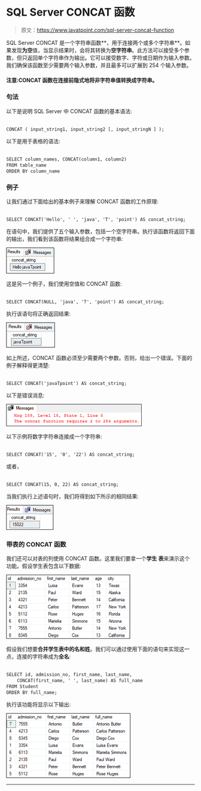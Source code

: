 # SQL Server CONCAT 函数

> 原文：<https://www.javatpoint.com/sql-server-concat-function>

SQL Server CONCAT 是一个字符串函数**，用于连接两个或多个字符串**。如果发现**为空**值，当显示结果时，会将其转换为**空字符串**。此方法可以接受多个参数，但只返回单个字符串作为输出。它可以接受数字、字符或日期作为输入参数。我们确保该函数至少需要两个输入参数，并且最多可以扩展到 254 个输入参数。

#### 注意:CONCAT 函数在连接前隐式地将非字符串值转换成字符串。

### 句法

以下是说明 SQL Server 中 CONCAT 函数的基本语法:

```

CONCAT ( input_string1, input_string2 [, input_stringN ] );

```

以下是用于表格的语法:

```

SELECT column_names, CONCAT(column1, column2) 
FROM table_name
ORDER BY column_name

```

### 例子

让我们通过下面给出的基本例子来理解 CONCAT 函数的工作原理:

```

SELECT CONCAT('Hello', ' ', 'java', 'T', 'point') AS concat_string;

```

在语句中，我们提供了五个输入参数，包括一个空字符串。执行该函数将返回下面的输出，我们看到该函数将结果组合成一个字符串:

![SQL Server CONCAT Function](img/ca5e5a6a18c3fae1e1a0ed8e3dba0f23.png)

这是另一个例子，我们使用空值和 CONCAT 函数:

```

SELECT CONCAT(NULL, 'java', 'T', 'point') AS concat_string;

```

执行该语句将正确返回结果:

![SQL Server CONCAT Function](img/f7ab0ab8b72d5d1e48cd708a069185b1.png)

如上所述，CONCAT 函数必须至少需要两个参数。否则，给出一个错误。下面的例子解释得更清楚:

```

SELECT CONCAT('javaTpoint') AS concat_string;

```

以下是错误消息:

![SQL Server CONCAT Function](img/d7267596895b77e8729ad9b41b49fbc7.png)

以下示例将数字字符串连接成一个字符串:

```

SELECT CONCAT('15', '0', '22') AS concat_string;

```

或者，

```

SELECT CONCAT(15, 0, 22) AS concat_string;

```

当我们执行上述语句时，我们将得到如下所示的相同结果:

![SQL Server CONCAT Function](img/2b0df124a07c63a6c6756d83ac80197f.png)

### 带表的 CONCAT 函数

我们还可以对表的列使用 CONCAT 函数。这里我们要拿一个**学生** **表**来演示这个功能。假设学生表包含以下数据:

![SQL Server CONCAT Function](img/4fb658162c743bea9f0da0d82fe187cb.png)

假设我们想要**合并学生表中的名和姓**。我们可以通过使用下面的语句来实现这一点，连接的字符串成为**全名**:

```

SELECT id, admission_no, first_name, last_name,
    CONCAT(first_name, ' ', last_name) AS full_name
FROM Student
ORDER BY full_name;

```

执行该功能将显示以下输出:

![SQL Server CONCAT Function](img/706e04913764add9624ee2cbce7c8987.png)

* * *